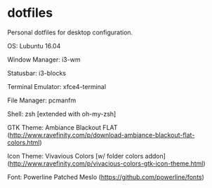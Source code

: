 # dotfiles
Personal dotfiles for desktop configuration.


OS: Lubuntu 16.04

Window Manager: i3-wm

Statusbar: i3-blocks



Terminal Emulator: xfce4-terminal

File Manager: pcmanfm

Shell: zsh [extended with oh-my-zsh]

GTK Theme: Ambiance Blackout FLAT (http://www.ravefinity.com/p/download-ambiance-blackout-flat-colors.html)

Icon Theme: Vivavious Colors [w/ folder colors addon] (http://www.ravefinity.com/p/vivacious-colors-gtk-icon-theme.html)

Font: Powerline Patched Meslo (https://github.com/powerline/fonts)



